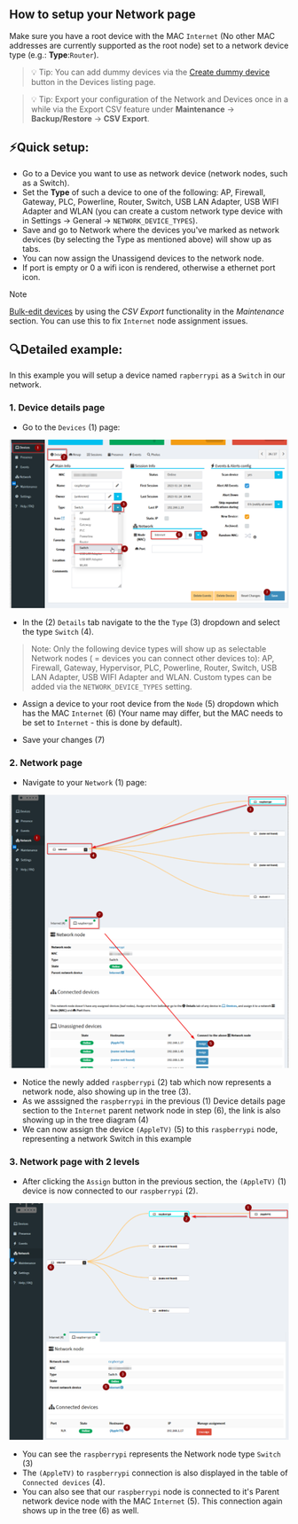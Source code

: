 ## How to setup your Network page

Make sure you have a root device with the MAC `Internet` (No other MAC addresses are currently supported as the root node) set to a network device type (e.g.: **Type**:`Router`).

> 💡 Tip: You can add dummy devices via the [Create dummy device](https://github.com/jokob-sk/NetAlertX/blob/main/docs/DEVICE_MANAGEMENT.md#dummy-devices) button in the Devices listing page.

> 💡 Tip: Export your configuration of the Network and Devices once in a while via the Export CSV feature under **Maintenance** -> **Backup/Restore** -> **CSV Export**.   

## ⚡Quick setup:

* Go to a Device you want to use as network device (network nodes, such as a Switch). 
* Set the **Type** of such a device to one of the following: AP, Firewall, Gateway, PLC, Powerline, Router, Switch, USB LAN Adapter, USB WIFI Adapter and WLAN (you can create a custom network type device with in Settings -> General -> `NETWORK_DEVICE_TYPES`).
* Save and go to Network where the devices you've marked as network devices (by selecting the Type as mentioned above) will show up as tabs.
* You can now assign the Unassigend devices to the network node.
* If port is empty or 0 a wifi icon is rendered, otherwise a ethernet port icon.


> [!NOTE] 
>
> [Bulk-edit devices](/docs/DEVICES_BULK_EDITING.md) by using the _CSV Export_ functionality in the _Maintenance_ section. You can use this to fix `Internet` node assignment issues. 

## 🔍Detailed example:

In this example you will setup a device named `rapberrypi` as a `Switch` in our network. 

### 1. Device details page

- Go to the `Devices` (1) page:

![Device details](/docs/img/NETWORK_TREE/Device_Details_Network_Type.png)

- In the (2) `Details` tab navigate to the the `Type` (3) dropdown and select the type `Switch` (4).

> Note: Only the following device types will show up as selectable Network nodes ( = devices you can connect other devices to):
> AP, Firewall, Gateway, Hypervisor, PLC, Powerline, Router, Switch, USB LAN Adapter, USB WIFI Adapter and WLAN. Custom types can be added via the `NETWORK_DEVICE_TYPES` setting.

- Assign a device to your root device from the `Node` (5) dropdown which has the MAC `Internet` (6) (Your name may differ, but the MAC needs to be set to `Internet` - this is done by default). 

- Save your changes (7)

### 2. Network page

- Navigate to your `Network` (1) page:

![Network page](/docs/img/NETWORK_TREE/Network_Page.png)

- Notice the newly added `raspberrypi` (2) tab which now represents a network node, also showing up in the tree (3).
- As we asssigned the `raspberrypi` in the previous (1) Device details page section to the `Internet` parent network node in step (6), the link is also showing up in the tree diagram (4)
- We can now assign the device `(AppleTV)` (5) to this `raspberrypi` node, representing a network Switch in this example

### 3. Network page with 2 levels

- After clicking the `Assign` button in the previous section, the `(AppleTV)` (1) device is now connected to our `raspberrypi` (2).

![Network page with 2 levels](/docs/img/NETWORK_TREE/Network_Page_2_Levels.png)

- You can see the `raspberrypi` represents the Network node type `Switch` (3)
- The `(AppleTV)` to `raspberrypi` connection is also displayed in the table of `Connected devices` (4).
- You can also see that our `raspberrypi` node is connected to it's Parent network device node with the MAC `Internet` (5). This connection again shows up in the tree (6) as well.




